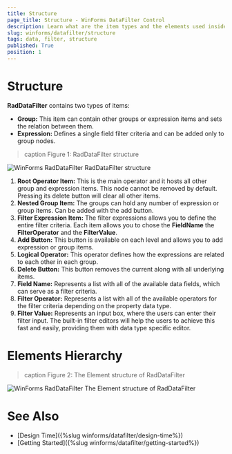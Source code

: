 ```yaml
---
title: Structure
page_title: Structure - WinForms DataFilter Control
description: Learn what are the item types and the elements used inside them. 
slug: winforms/datafilter/structure
tags: data, filter, structure
published: True
position: 1
---
```


# Structure

**RadDataFilter** contains two types of items:

* __Group:__ This item can contain other groups or expression items and sets the relation between them. 
* __Expression:__ Defines a single field filter criteria and can be added only to group nodes.

>caption Figure 1: RadDataFilter structure

![WinForms RadDataFilter RadDataFilter structure](images/data-filter-structure001.png)

1. __Root Operator Item:__ This is the main operator and it hosts all other group and expression items. This node cannot be removed by default. Pressing its delete button will clear all other items.
2. __Nested Group Item:__ The groups can hold any number of expression or group items. Can be added with the add button. 
3. __Filter Expression Item:__ The filter expressions allows you to define the entire filter criteria. Each item allows you to chose the __FieldName__ the __FilterOperator__ and the __FilterValue__.
4. __Add Button:__ This button is available on each level and allows you to add expression or group items.  
5. __Logical Operator:__ This operator defines how the expressions are related to each other in each group. 
6. __Delete Button:__ This button removes the current along with all underlying items.
7. __Field Name:__ Represents a list with all of the available data fields, which can serve as a filter criteria.
8. __Filter Operator:__ Represents a list with all of the available operators for the filter criteria depending on the property data type.
9. __Filter Value:__ Represents an input box, where the users can enter their filter input. The built-in filter editors will help the users to achieve this fast and easily, providing them with data type specific editor.

# Elements Hierarchy

>caption Figure 2: The Element structure of RadDataFilter

![WinForms RadDataFilter The Element structure of RadDataFilter](images/data-filter-structure002.png)


# See Also

* [Design Time]({%slug winforms/datafilter/design-time%})	
* [Getting Started]({%slug winforms/datafilter/getting-started%})	
